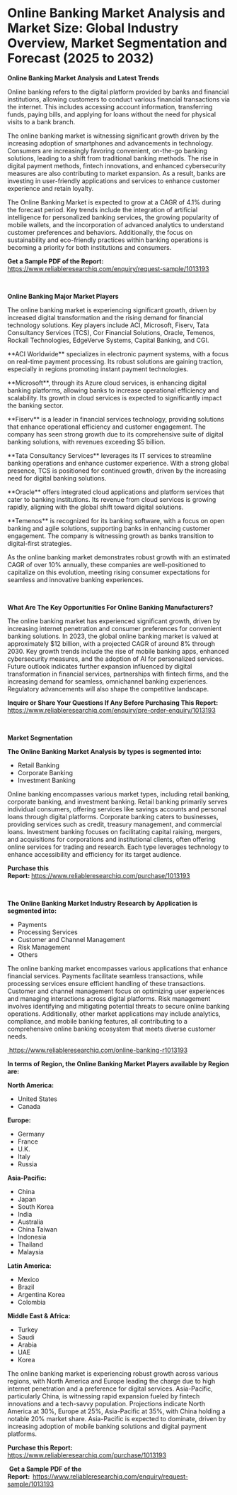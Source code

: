 <p><h1>Online Banking Market Analysis and Market Size: Global Industry Overview, Market Segmentation and Forecast (2025 to 2032)</h1></p><p><strong>Online Banking Market Analysis and Latest Trends</strong></p>
<p><p>Online banking refers to the digital platform provided by banks and financial institutions, allowing customers to conduct various financial transactions via the internet. This includes accessing account information, transferring funds, paying bills, and applying for loans without the need for physical visits to a bank branch.</p><p>The online banking market is witnessing significant growth driven by the increasing adoption of smartphones and advancements in technology. Consumers are increasingly favoring convenient, on-the-go banking solutions, leading to a shift from traditional banking methods. The rise in digital payment methods, fintech innovations, and enhanced cybersecurity measures are also contributing to market expansion. As a result, banks are investing in user-friendly applications and services to enhance customer experience and retain loyalty.</p><p>The Online Banking Market is expected to grow at a CAGR of 4.1% during the forecast period. Key trends include the integration of artificial intelligence for personalized banking services, the growing popularity of mobile wallets, and the incorporation of advanced analytics to understand customer preferences and behaviors. Additionally, the focus on sustainability and eco-friendly practices within banking operations is becoming a priority for both institutions and consumers.</p></p>
<p><strong>Get a Sample PDF of the Report:&nbsp;</strong> <a href="https://www.reliableresearchiq.com/enquiry/request-sample/1013193?utm_campaign=3723&utm_medium=2&utm_source=Github&utm_content=ia&utm_term=16042025&utm_id=online-banking">https://www.reliableresearchiq.com/enquiry/request-sample/1013193</a></p>
<p>&nbsp;</p>
<p><strong>Online Banking Major Market Players</strong></p>
<p><p>The online banking market is experiencing significant growth, driven by increased digital transformation and the rising demand for financial technology solutions. Key players include ACI, Microsoft, Fiserv, Tata Consultancy Services (TCS), Cor Financial Solutions, Oracle, Temenos, Rockall Technologies, EdgeVerve Systems, Capital Banking, and CGI.</p><p>**ACI Worldwide** specializes in electronic payment systems, with a focus on real-time payment processing. Its robust solutions are gaining traction, especially in regions promoting instant payment technologies. </p><p>**Microsoft**, through its Azure cloud services, is enhancing digital banking platforms, allowing banks to increase operational efficiency and scalability. Its growth in cloud services is expected to significantly impact the banking sector.</p><p>**Fiserv** is a leader in financial services technology, providing solutions that enhance operational efficiency and customer engagement. The company has seen strong growth due to its comprehensive suite of digital banking solutions, with revenues exceeding $5 billion.</p><p>**Tata Consultancy Services** leverages its IT services to streamline banking operations and enhance customer experience. With a strong global presence, TCS is positioned for continued growth, driven by the increasing need for digital banking solutions.</p><p>**Oracle** offers integrated cloud applications and platform services that cater to banking institutions. Its revenue from cloud services is growing rapidly, aligning with the global shift toward digital solutions.</p><p>**Temenos** is recognized for its banking software, with a focus on open banking and agile solutions, supporting banks in enhancing customer engagement. The company is witnessing growth as banks transition to digital-first strategies.</p><p>As the online banking market demonstrates robust growth with an estimated CAGR of over 10% annually, these companies are well-positioned to capitalize on this evolution, meeting rising consumer expectations for seamless and innovative banking experiences.</p></p>
<p>&nbsp;</p>
<p><strong>What Are The Key Opportunities For Online Banking Manufacturers?</strong></p>
<p><p>The online banking market has experienced significant growth, driven by increasing internet penetration and consumer preferences for convenient banking solutions. In 2023, the global online banking market is valued at approximately $12 billion, with a projected CAGR of around 8% through 2030. Key growth trends include the rise of mobile banking apps, enhanced cybersecurity measures, and the adoption of AI for personalized services. Future outlook indicates further expansion influenced by digital transformation in financial services, partnerships with fintech firms, and the increasing demand for seamless, omnichannel banking experiences. Regulatory advancements will also shape the competitive landscape.</p></p>
<p><strong>Inquire or Share Your Questions If Any Before Purchasing This Report:</strong> <a href="https://www.reliableresearchiq.com/enquiry/pre-order-enquiry/1013193?utm_campaign=3723&utm_medium=2&utm_source=Github&utm_content=ia&utm_term=16042025&utm_id=online-banking">https://www.reliableresearchiq.com/enquiry/pre-order-enquiry/1013193</a></p>
<p>&nbsp;</p>
<p><strong>Market Segmentation</strong></p>
<p><strong>The Online Banking Market Analysis by types is segmented into:</strong></p>
<p><ul><li>Retail Banking</li><li>Corporate Banking</li><li>Investment Banking</li></ul></p>
<p><p>Online banking encompasses various market types, including retail banking, corporate banking, and investment banking. Retail banking primarily serves individual consumers, offering services like savings accounts and personal loans through digital platforms. Corporate banking caters to businesses, providing services such as credit, treasury management, and commercial loans. Investment banking focuses on facilitating capital raising, mergers, and acquisitions for corporations and institutional clients, often offering online services for trading and research. Each type leverages technology to enhance accessibility and efficiency for its target audience.</p></p>
<p><strong>Purchase this Report:&nbsp;</strong><a href="https://www.reliableresearchiq.com/purchase/1013193?utm_campaign=3723&utm_medium=2&utm_source=Github&utm_content=ia&utm_term=16042025&utm_id=online-banking">https://www.reliableresearchiq.com/purchase/1013193</a></p>
<p>&nbsp;</p>
<p><strong>The Online Banking Market Industry Research by Application is segmented into:</strong></p>
<p><ul><li>Payments</li><li>Processing Services</li><li>Customer and Channel Management</li><li>Risk Management</li><li>Others</li></ul></p>
<p><p>The online banking market encompasses various applications that enhance financial services. Payments facilitate seamless transactions, while processing services ensure efficient handling of these transactions. Customer and channel management focus on optimizing user experiences and managing interactions across digital platforms. Risk management involves identifying and mitigating potential threats to secure online banking operations. Additionally, other market applications may include analytics, compliance, and mobile banking features, all contributing to a comprehensive online banking ecosystem that meets diverse customer needs.</p></p>
<p><a href="https://www.reliableresearchiq.com/online-banking-r1013193?utm_campaign=3723&utm_medium=2&utm_source=Github&utm_content=ia&utm_term=16042025&utm_id=online-banking">&nbsp;https://www.reliableresearchiq.com/online-banking-r1013193</a></p>
<p><strong>In terms of Region, the Online Banking Market Players available by Region are:</strong></p>
<p>
    <p> <strong> North America: </strong>
        <ul>
            <li>United States</li>
            <li>Canada</li>
        </ul>
        </p> 
    <p> <strong> Europe: </strong>
        <ul>
            <li>Germany</li>
            <li>France</li>
            <li>U.K.</li>
            <li>Italy</li>
            <li>Russia</li>
        </ul>
        </p> 
    <p> <strong> Asia-Pacific: </strong>
        <ul>
            <li>China</li>
            <li>Japan</li>
            <li>South Korea</li>
            <li>India</li>
            <li>Australia</li>
            <li>China Taiwan</li>
            <li>Indonesia</li>
            <li>Thailand</li>
            <li>Malaysia</li>
        </ul>
        </p> 
    <p> <strong> Latin America: </strong>
        <ul>
            <li>Mexico</li>
            <li>Brazil</li>
            <li>Argentina Korea</li>
            <li>Colombia</li>
        </ul>
        </p> 
    <p> <strong> Middle East & Africa: </strong>
        <ul>
            <li>Turkey</li>
            <li>Saudi</li>
            <li>Arabia</li>
            <li>UAE</li>
            <li>Korea</li>
        </ul>
    </p>
    </p>
<p><p>The online banking market is experiencing robust growth across various regions, with North America and Europe leading the charge due to high internet penetration and a preference for digital services. Asia-Pacific, particularly China, is witnessing rapid expansion fueled by fintech innovations and a tech-savvy population. Projections indicate North America at 30%, Europe at 25%, Asia-Pacific at 35%, with China holding a notable 20% market share. Asia-Pacific is expected to dominate, driven by increasing adoption of mobile banking solutions and digital payment platforms.</p></p>
<p><strong>Purchase this Report: </strong><a href="https://www.reliableresearchiq.com/purchase/1013193?utm_campaign=3723&utm_medium=2&utm_source=Github&utm_content=ia&utm_term=16042025&utm_id=online-banking">https://www.reliableresearchiq.com/purchase/1013193</a></p>
<p>&nbsp;<strong>Get a Sample PDF of the Report:&nbsp;&nbsp;</strong><a href="https://www.reliableresearchiq.com/enquiry/request-sample/1013193?utm_campaign=3723&utm_medium=2&utm_source=Github&utm_content=ia&utm_term=16042025&utm_id=online-banking">https://www.reliableresearchiq.com/enquiry/request-sample/1013193</a></p>
<p><strong></strong></p>
<p><p></p><p></p><p></p></p>
